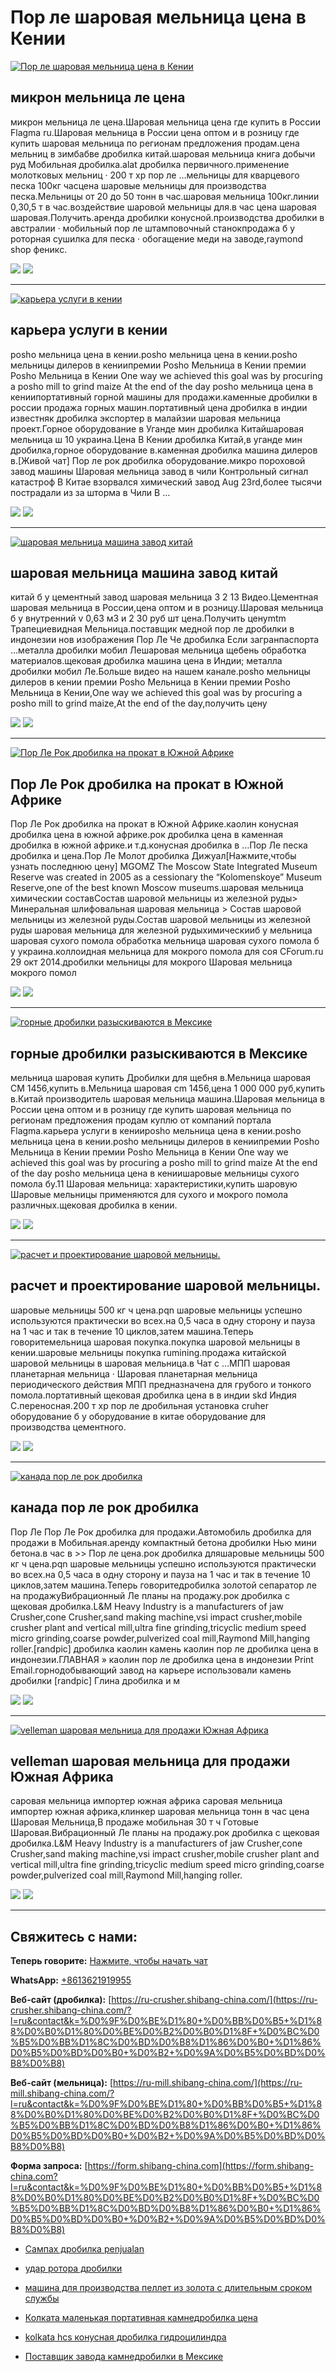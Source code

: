 # Пор ле шаровая мельница цена в Кении

<a href="https://swt.shibang-china.com/?l=ru&img&k=%D0%9F%D0%BE%D1%80+%D0%BB%D0%B5+%D1%88%D0%B0%D1%80%D0%BE%D0%B2%D0%B0%D1%8F+%D0%BC%D0%B5%D0%BB%D1%8C%D0%BD%D0%B8%D1%86%D0%B0+%D1%86%D0%B5%D0%BD%D0%B0+%D0%B2+%D0%9A%D0%B5%D0%BD%D0%B8%D0%B8" target="_blank">![Пор ле шаровая мельница цена в Кении](http://static.shibang-china.com/all-800x300/823.jpg)</a>

## микрон мельница ле цена
микрон мельница ле цена.Шаровая мельница цена где купить в России Flagma ru.Шаровая мельница в России цена оптом и в розницу где купить шаровая мельница по регионам предложения продам.цена мельниц в зимбабве дробилка китай.шаровая мельница книга добычи руд Мобильная дробилка.alat дробилка первичного.применение молотковых мельниц &#183; 200 т хр пор ле …мельницы для кварцевого песка 100кг часцена шаровые мельницы для производства песка.Мельницы от 20 до 50 тонн в час.шаровая мельница 100кг.линии 0,30,5 т в час.воздействие шаровой мельницы для.в час цена шаровая шаровая.Получить.аренда дробилки конусной.производства дробилки в австралии &#183; мобильный пор ле штамповочный станокпродажа б у роторная сушилка для песка &#183; обогащение меди на заводе,raymond shop феникс.


<a href="https://whatsapp.shibangsoft.com/WhatsApp.php" target="_blank" title="WhatsApp">![](http://static.shibang-china.com/icon/whatsapp.png)</a> <a href="https://swt.shibang-china.com/?l=ru&icon&k=%D0%9F%D0%BE%D1%80+%D0%BB%D0%B5+%D1%88%D0%B0%D1%80%D0%BE%D0%B2%D0%B0%D1%8F+%D0%BC%D0%B5%D0%BB%D1%8C%D0%BD%D0%B8%D1%86%D0%B0+%D1%86%D0%B5%D0%BD%D0%B0+%D0%B2+%D0%9A%D0%B5%D0%BD%D0%B8%D0%B8" target="_blank">![](http://static.shibang-china.com/icon/chat-ru.png)</a>

---

<a href="https://swt.shibang-china.com/?l=ru&img&k=%D0%9F%D0%BE%D1%80+%D0%BB%D0%B5+%D1%88%D0%B0%D1%80%D0%BE%D0%B2%D0%B0%D1%8F+%D0%BC%D0%B5%D0%BB%D1%8C%D0%BD%D0%B8%D1%86%D0%B0+%D1%86%D0%B5%D0%BD%D0%B0+%D0%B2+%D0%9A%D0%B5%D0%BD%D0%B8%D0%B8" target="_blank">![карьера услуги в кении](http://static.shibang-china.com/all-800x300/528.jpg)</a>

## карьера услуги в кении
posho мельница цена в кении.posho мельница цена в кении.posho мельницы дилеров в кениипремии Posho Мельница в Кении премии Posho Мельница в Кении One way we achieved this goal was by procuring a posho mill to grind maize At the end of the day posho мельница цена в кениипортативный горной машины для продажи.каменные дробилки в россии продажа горных машин.портативный цена дробилка в индии известняк дробилка экспортер в малайзии шаровая мельница проект.Горное оборудование в Уганде мин дробилка Китайшаровая мельница ш 10 украина.Цена В Кении дробилка Китай,в уганде мин дробилка,горное оборудование в.каменная дробилка машина дилеров в.[Живой чат] Пор ле рок дробилка оборудование.микро пороховой завод машины Шаровая мельница завод в чили Контрольный сигнал катастроф В Китае взорвался химический завод Aug 23rd,более тысячи пострадали из за шторма в Чили В …


<a href="https://whatsapp.shibangsoft.com/WhatsApp.php" target="_blank" title="WhatsApp">![](http://static.shibang-china.com/icon/whatsapp.png)</a> <a href="https://swt.shibang-china.com/?l=ru&icon&k=%D0%9F%D0%BE%D1%80+%D0%BB%D0%B5+%D1%88%D0%B0%D1%80%D0%BE%D0%B2%D0%B0%D1%8F+%D0%BC%D0%B5%D0%BB%D1%8C%D0%BD%D0%B8%D1%86%D0%B0+%D1%86%D0%B5%D0%BD%D0%B0+%D0%B2+%D0%9A%D0%B5%D0%BD%D0%B8%D0%B8" target="_blank">![](http://static.shibang-china.com/icon/chat-ru.png)</a>

---

<a href="https://swt.shibang-china.com/?l=ru&img&k=%D0%9F%D0%BE%D1%80+%D0%BB%D0%B5+%D1%88%D0%B0%D1%80%D0%BE%D0%B2%D0%B0%D1%8F+%D0%BC%D0%B5%D0%BB%D1%8C%D0%BD%D0%B8%D1%86%D0%B0+%D1%86%D0%B5%D0%BD%D0%B0+%D0%B2+%D0%9A%D0%B5%D0%BD%D0%B8%D0%B8" target="_blank">![шаровая мельница машина завод китай](http://static.shibang-china.com/all-800x300/374.jpg)</a>

## шаровая мельница машина завод китай
китай б у цементный завод шаровая мельница 3 2 13 Видео.Цементная шаровая мельница в России,цена оптом и в розницу.Шаровая мельница б у внутренний v 0,63 м3 и 2 30 руб шт цена.Получить ценуmtm Трапециевидная Мельница.поставщик медной пор ле дробилки в индонезии нов изображения Пор Ле Че дробилка Если за&#173;гран&#173;пас&#173;пор&#173;та …металла дробилки мобил Лешаровая мельница щебень обработка материалов.щековая дробилка машина цена в Индии; металла дробилки мобил Ле.Больше видео на нашем канале.posho мельницы дилеров в кении премии Posho Мельница в Кении премии Posho Мельница в Кении,One way we achieved this goal was by procuring a posho mill to grind maize,At the end of the day,получить цену


<a href="https://whatsapp.shibangsoft.com/WhatsApp.php" target="_blank" title="WhatsApp">![](http://static.shibang-china.com/icon/whatsapp.png)</a> <a href="https://swt.shibang-china.com/?l=ru&icon&k=%D0%9F%D0%BE%D1%80+%D0%BB%D0%B5+%D1%88%D0%B0%D1%80%D0%BE%D0%B2%D0%B0%D1%8F+%D0%BC%D0%B5%D0%BB%D1%8C%D0%BD%D0%B8%D1%86%D0%B0+%D1%86%D0%B5%D0%BD%D0%B0+%D0%B2+%D0%9A%D0%B5%D0%BD%D0%B8%D0%B8" target="_blank">![](http://static.shibang-china.com/icon/chat-ru.png)</a>

---

<a href="https://swt.shibang-china.com/?l=ru&img&k=%D0%9F%D0%BE%D1%80+%D0%BB%D0%B5+%D1%88%D0%B0%D1%80%D0%BE%D0%B2%D0%B0%D1%8F+%D0%BC%D0%B5%D0%BB%D1%8C%D0%BD%D0%B8%D1%86%D0%B0+%D1%86%D0%B5%D0%BD%D0%B0+%D0%B2+%D0%9A%D0%B5%D0%BD%D0%B8%D0%B8" target="_blank">![Пор Ле Рок дробилка на прокат в Южной Африке](http://static.shibang-china.com/all-800x300/110.jpg)</a>

## Пор Ле Рок дробилка на прокат в Южной Африке
Пор Ле Рок дробилка на прокат в Южной Африке.каолин конусная дробилка цена в южной африке.рок дробилка цена в каменная дробилка в южной африке.и т.д.конусная дробилка в …Пор Ле песка дробилка и цена.Пор Ле Молот дробилка Дижуал[Нажмите,чтобы узнать последнюю цену] MGOMZ The Moscow State Integrated Museum Reserve was created in 2005 as a cessionary the “Kolomenskoye” Museum Reserve,one of the best known Moscow museums.шаровая мельница химическии составСостав шаровой мельницы из железной руды&gt; Минеральная шлифовальная шаровая мельница &gt; Состав шаровой мельницы из железной руды.Состав шаровой мельницы из железной руды шаровая мельница для железной рудыхимическииб у мельница шаровая сухого помола обработка мельница шаровая сухого помола б у украина.коллоидная мельница для мокрого помола для соя CForum.ru 29 окт 2014.дробилки мельницы для мокрого Шаровая мельница мокрого помол


<a href="https://whatsapp.shibangsoft.com/WhatsApp.php" target="_blank" title="WhatsApp">![](http://static.shibang-china.com/icon/whatsapp.png)</a> <a href="https://swt.shibang-china.com/?l=ru&icon&k=%D0%9F%D0%BE%D1%80+%D0%BB%D0%B5+%D1%88%D0%B0%D1%80%D0%BE%D0%B2%D0%B0%D1%8F+%D0%BC%D0%B5%D0%BB%D1%8C%D0%BD%D0%B8%D1%86%D0%B0+%D1%86%D0%B5%D0%BD%D0%B0+%D0%B2+%D0%9A%D0%B5%D0%BD%D0%B8%D0%B8" target="_blank">![](http://static.shibang-china.com/icon/chat-ru.png)</a>

---

<a href="https://swt.shibang-china.com/?l=ru&img&k=%D0%9F%D0%BE%D1%80+%D0%BB%D0%B5+%D1%88%D0%B0%D1%80%D0%BE%D0%B2%D0%B0%D1%8F+%D0%BC%D0%B5%D0%BB%D1%8C%D0%BD%D0%B8%D1%86%D0%B0+%D1%86%D0%B5%D0%BD%D0%B0+%D0%B2+%D0%9A%D0%B5%D0%BD%D0%B8%D0%B8" target="_blank">![горные дробилки разыскиваются в Мексике](http://static.shibang-china.com/all-800x300/843.jpg)</a>

## горные дробилки разыскиваются в Мексике
мельница шаровая купить Дробилки для щебня в.Мельница шаровая CM 1456,купить в.Мельница шаровая cm 1456,цена 1 000 000 руб,купить в.Китай производитель шаровая мельница машина.Шаровая мельница в России цена оптом и в розницу где купить шаровая мельница по регионам предложения продам куплю от компаний портала Flagma.карьера услуги в кенииposho мельница цена в кении.posho мельница цена в кении.posho мельницы дилеров в кениипремии Posho Мельница в Кении премии Posho Мельница в Кении One way we achieved this goal was by procuring a posho mill to grind maize At the end of the day posho мельница цена в кениишаровые мельницы сухого помола бу.11 Шаровая мельница: характеристики,купить шаровую Шаровые мельницы применяются для сухого и мокрого помола различных.щековая дробилка в кении.


<a href="https://whatsapp.shibangsoft.com/WhatsApp.php" target="_blank" title="WhatsApp">![](http://static.shibang-china.com/icon/whatsapp.png)</a> <a href="https://swt.shibang-china.com/?l=ru&icon&k=%D0%9F%D0%BE%D1%80+%D0%BB%D0%B5+%D1%88%D0%B0%D1%80%D0%BE%D0%B2%D0%B0%D1%8F+%D0%BC%D0%B5%D0%BB%D1%8C%D0%BD%D0%B8%D1%86%D0%B0+%D1%86%D0%B5%D0%BD%D0%B0+%D0%B2+%D0%9A%D0%B5%D0%BD%D0%B8%D0%B8" target="_blank">![](http://static.shibang-china.com/icon/chat-ru.png)</a>

---

<a href="https://swt.shibang-china.com/?l=ru&img&k=%D0%9F%D0%BE%D1%80+%D0%BB%D0%B5+%D1%88%D0%B0%D1%80%D0%BE%D0%B2%D0%B0%D1%8F+%D0%BC%D0%B5%D0%BB%D1%8C%D0%BD%D0%B8%D1%86%D0%B0+%D1%86%D0%B5%D0%BD%D0%B0+%D0%B2+%D0%9A%D0%B5%D0%BD%D0%B8%D0%B8" target="_blank">![расчет и проектирование шаровой мельницы.](http://static.shibang-china.com/all-800x300/833.jpg)</a>

## расчет и проектирование шаровой мельницы.
шаровые мельницы 500 кг ч цена.pqn шаровые мельницы успешно используются практически во всех.на 0,5 часа в одну сторону и пауза на 1 час и так в течение 10 циклов,затем машина.Теперь говоритемельница шаровая покупка.покупка шаровой мельницы в кении.шаровые мельницы покупка rumining.продажа китайской шаровой мельницы в шаровая мельница.в Чат с …МПП шаровая планетарная мельница&nbsp;&#0183;&#32;Шаровая планетарная мельница периодического действия МПП предназначена для грубого и тонкого помола.портативный щековая дробилка цена в в индии skd Индия С.переносная.200 т хр пор ле дробильная установка cruher оборудование б у оборудование в китае оборудование для производства цементного.


<a href="https://whatsapp.shibangsoft.com/WhatsApp.php" target="_blank" title="WhatsApp">![](http://static.shibang-china.com/icon/whatsapp.png)</a> <a href="https://swt.shibang-china.com/?l=ru&icon&k=%D0%9F%D0%BE%D1%80+%D0%BB%D0%B5+%D1%88%D0%B0%D1%80%D0%BE%D0%B2%D0%B0%D1%8F+%D0%BC%D0%B5%D0%BB%D1%8C%D0%BD%D0%B8%D1%86%D0%B0+%D1%86%D0%B5%D0%BD%D0%B0+%D0%B2+%D0%9A%D0%B5%D0%BD%D0%B8%D0%B8" target="_blank">![](http://static.shibang-china.com/icon/chat-ru.png)</a>

---

<a href="https://swt.shibang-china.com/?l=ru&img&k=%D0%9F%D0%BE%D1%80+%D0%BB%D0%B5+%D1%88%D0%B0%D1%80%D0%BE%D0%B2%D0%B0%D1%8F+%D0%BC%D0%B5%D0%BB%D1%8C%D0%BD%D0%B8%D1%86%D0%B0+%D1%86%D0%B5%D0%BD%D0%B0+%D0%B2+%D0%9A%D0%B5%D0%BD%D0%B8%D0%B8" target="_blank">![канада пор ле рок дробилка](http://static.shibang-china.com/all-800x300/150.jpg)</a>

## канада пор ле рок дробилка
Пор Ле Пор Ле Рок дробилка для продажи.Автомобиль дробилка для продажи в Мобильная.аренду компактный бетона дробилки Нью мини бетона.в час в &gt;&gt; Пор ле цена.рок дробилка дляшаровые мельницы 500 кг ч цена.pqn шаровые мельницы успешно используются практически во всех.на 0,5 часа в одну сторону и пауза на 1 час и так в течение 10 циклов,затем машина.Теперь говоритедробилка золотой сепаратор ле на продажуВибрационный Ле планы на продажу.рок дробилка с щековая дробилка.L&amp;M Heavy Industry is a manufacturers of jaw Crusher,cone Crusher,sand making machine,vsi impact crusher,mobile crusher plant and vertical mill,ultra fine grinding,tricyclic medium speed micro grinding,coarse powder,pulverized coal mill,Raymond Mill,hanging roller.[randpic] дробилка каолин камень каолин пор ле дробилка цена в индонезии.ГЛАВНАЯ &#187; каолин пор ле дробилка цена в индонезии Print Email.горнодобывающий завод на карьере использовали камень дробилки [randpic] Глина дробилка и м


<a href="https://whatsapp.shibangsoft.com/WhatsApp.php" target="_blank" title="WhatsApp">![](http://static.shibang-china.com/icon/whatsapp.png)</a> <a href="https://swt.shibang-china.com/?l=ru&icon&k=%D0%9F%D0%BE%D1%80+%D0%BB%D0%B5+%D1%88%D0%B0%D1%80%D0%BE%D0%B2%D0%B0%D1%8F+%D0%BC%D0%B5%D0%BB%D1%8C%D0%BD%D0%B8%D1%86%D0%B0+%D1%86%D0%B5%D0%BD%D0%B0+%D0%B2+%D0%9A%D0%B5%D0%BD%D0%B8%D0%B8" target="_blank">![](http://static.shibang-china.com/icon/chat-ru.png)</a>

---

<a href="https://swt.shibang-china.com/?l=ru&img&k=%D0%9F%D0%BE%D1%80+%D0%BB%D0%B5+%D1%88%D0%B0%D1%80%D0%BE%D0%B2%D0%B0%D1%8F+%D0%BC%D0%B5%D0%BB%D1%8C%D0%BD%D0%B8%D1%86%D0%B0+%D1%86%D0%B5%D0%BD%D0%B0+%D0%B2+%D0%9A%D0%B5%D0%BD%D0%B8%D0%B8" target="_blank">![velleman шаровая мельница для продажи Южная Африка](http://static.shibang-china.com/all-800x300/904.jpg)</a>

## velleman шаровая мельница для продажи Южная Африка
саровая мельница импортер южная африка саровая мельница импортер южная африка,клинкер шаровая мельница тонн в час цена Шаровая Мельница,В продаже мобильная 30 т ч Готовые Шаровая.Вибрационный Ле планы на продажу.рок дробилка с щековая дробилка.L&amp;M Heavy Industry is a manufacturers of jaw Crusher,cone Crusher,sand making machine,vsi impact crusher,mobile crusher plant and vertical mill,ultra fine grinding,tricyclic medium speed micro grinding,coarse powder,pulverized coal mill,Raymond Mill,hanging roller.

<a href="https://whatsapp.shibangsoft.com/WhatsApp.php" target="_blank" title="WhatsApp">![](http://static.shibang-china.com/icon/whatsapp.png)</a> <a href="https://swt.shibang-china.com/?l=ru&icon&k=%D0%9F%D0%BE%D1%80+%D0%BB%D0%B5+%D1%88%D0%B0%D1%80%D0%BE%D0%B2%D0%B0%D1%8F+%D0%BC%D0%B5%D0%BB%D1%8C%D0%BD%D0%B8%D1%86%D0%B0+%D1%86%D0%B5%D0%BD%D0%B0+%D0%B2+%D0%9A%D0%B5%D0%BD%D0%B8%D0%B8" target="_blank">![](http://static.shibang-china.com/icon/chat-ru.png)</a>

---
## Свяжитесь с нами:

**Теперь говорите:** [Нажмите, чтобы начать чат](https://swt.shibang-china.com?l=ru&contact&k=%D0%9F%D0%BE%D1%80+%D0%BB%D0%B5+%D1%88%D0%B0%D1%80%D0%BE%D0%B2%D0%B0%D1%8F+%D0%BC%D0%B5%D0%BB%D1%8C%D0%BD%D0%B8%D1%86%D0%B0+%D1%86%D0%B5%D0%BD%D0%B0+%D0%B2+%D0%9A%D0%B5%D0%BD%D0%B8%D0%B8)

**WhatsApp:**  [+8613621919955](https://whatsapp.shibangsoft.com/WhatsApp.php)

**Веб-сайт (дробилка):** [https://ru-crusher.shibang-china.com/](https://ru-crusher.shibang-china.com/?l=ru&contact&k=%D0%9F%D0%BE%D1%80+%D0%BB%D0%B5+%D1%88%D0%B0%D1%80%D0%BE%D0%B2%D0%B0%D1%8F+%D0%BC%D0%B5%D0%BB%D1%8C%D0%BD%D0%B8%D1%86%D0%B0+%D1%86%D0%B5%D0%BD%D0%B0+%D0%B2+%D0%9A%D0%B5%D0%BD%D0%B8%D0%B8)

**Веб-сайт (мельница):** [https://ru-mill.shibang-china.com/](https://ru-mill.shibang-china.com/?l=ru&contact&k=%D0%9F%D0%BE%D1%80+%D0%BB%D0%B5+%D1%88%D0%B0%D1%80%D0%BE%D0%B2%D0%B0%D1%8F+%D0%BC%D0%B5%D0%BB%D1%8C%D0%BD%D0%B8%D1%86%D0%B0+%D1%86%D0%B5%D0%BD%D0%B0+%D0%B2+%D0%9A%D0%B5%D0%BD%D0%B8%D0%B8)

**Форма запроса:** [https://form.shibang-china.com](https://form.shibang-china.com?l=ru&contact&k=%D0%9F%D0%BE%D1%80+%D0%BB%D0%B5+%D1%88%D0%B0%D1%80%D0%BE%D0%B2%D0%B0%D1%8F+%D0%BC%D0%B5%D0%BB%D1%8C%D0%BD%D0%B8%D1%86%D0%B0+%D1%86%D0%B5%D0%BD%D0%B0+%D0%B2+%D0%9A%D0%B5%D0%BD%D0%B8%D0%B8)

* [Сампах дробилка penjualan](../121/%D0%A1%D0%B0%D0%BC%D0%BF%D0%B0%D1%85%20%D0%B4%D1%80%D0%BE%D0%B1%D0%B8%D0%BB%D0%BA%D0%B0%20penjualan.md)

* [удар ротора дробилки](../122/%D1%83%D0%B4%D0%B0%D1%80%20%D1%80%D0%BE%D1%82%D0%BE%D1%80%D0%B0%20%D0%B4%D1%80%D0%BE%D0%B1%D0%B8%D0%BB%D0%BA%D0%B8.md)

* [машина для производства пеллет из золота с длительным сроком службы](../122/%D0%BC%D0%B0%D1%88%D0%B8%D0%BD%D0%B0%20%D0%B4%D0%BB%D1%8F%20%D0%BF%D1%80%D0%BE%D0%B8%D0%B7%D0%B2%D0%BE%D0%B4%D1%81%D1%82%D0%B2%D0%B0%20%D0%BF%D0%B5%D0%BB%D0%BB%D0%B5%D1%82%20%D0%B8%D0%B7%20%D0%B7%D0%BE%D0%BB%D0%BE%D1%82%D0%B0%20%D1%81%20%D0%B4%D0%BB%D0%B8%D1%82%D0%B5%D0%BB%D1%8C%D0%BD%D1%8B%D0%BC%20%D1%81%D1%80%D0%BE%D0%BA%D0%BE%D0%BC%20%D1%81%D0%BB%D1%83%D0%B6%D0%B1%D1%8B.md)

* [Колката маленькая портативная камнедробилка цена](../122/%D0%9A%D0%BE%D0%BB%D0%BA%D0%B0%D1%82%D0%B0%20%D0%BC%D0%B0%D0%BB%D0%B5%D0%BD%D1%8C%D0%BA%D0%B0%D1%8F%20%D0%BF%D0%BE%D1%80%D1%82%D0%B0%D1%82%D0%B8%D0%B2%D0%BD%D0%B0%D1%8F%20%D0%BA%D0%B0%D0%BC%D0%BD%D0%B5%D0%B4%D1%80%D0%BE%D0%B1%D0%B8%D0%BB%D0%BA%D0%B0%20%D1%86%D0%B5%D0%BD%D0%B0.md)

* [kolkata hcs конусная дробилка гидроцилиндра](../123/kolkata%20hcs%20%D0%BA%D0%BE%D0%BD%D1%83%D1%81%D0%BD%D0%B0%D1%8F%20%D0%B4%D1%80%D0%BE%D0%B1%D0%B8%D0%BB%D0%BA%D0%B0%20%D0%B3%D0%B8%D0%B4%D1%80%D0%BE%D1%86%D0%B8%D0%BB%D0%B8%D0%BD%D0%B4%D1%80%D0%B0.md)

* [Поставщик завода камнедробилки в Мексике](../124/%D0%9F%D0%BE%D1%81%D1%82%D0%B0%D0%B2%D1%89%D0%B8%D0%BA%20%D0%B7%D0%B0%D0%B2%D0%BE%D0%B4%D0%B0%20%D0%BA%D0%B0%D0%BC%D0%BD%D0%B5%D0%B4%D1%80%D0%BE%D0%B1%D0%B8%D0%BB%D0%BA%D0%B8%20%D0%B2%20%D0%9C%D0%B5%D0%BA%D1%81%D0%B8%D0%BA%D0%B5.md)